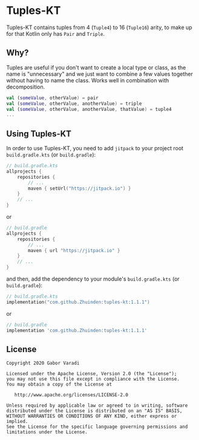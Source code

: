 # Tuples-KT

Tuples-KT contains tuples from 4 (`Tuple4`) to 16 (`Tuple16`) arity, to make up for that Kotlin only has `Pair` and `Triple`.

## Why?

Tuples are useful if you don't want to create a local type or class, as the name is "unnecessary" and we just want to combine a few values together without having to name the class. Works well in combination with decomposition.

``` kotlin
val (someValue, otherValue) = pair
val (someValue, otherValue, anotherValue) = triple
val (someValue, otherValue, anotherValue, thatValue) = tuple4
...
```

## Using Tuples-KT

In order to use Tuples-KT, you need to add `jitpack` to your project root `build.gradle.kts`
(or `build.gradle`):

``` kotlin
// build.gradle.kts
allprojects {
    repositories {
        // ...
        maven { setUrl("https://jitpack.io") }
    }
    // ...
}
```

or

``` groovy
// build.gradle
allprojects {
    repositories {
        // ...
        maven { url "https://jitpack.io" }
    }
    // ...
}
```

and then, add the dependency to your module's `build.gradle.kts` (or `build.gradle`):

``` kotlin
// build.gradle.kts
implementation("com.github.Zhuinden:tuples-kt:1.1.1")
```

or

``` groovy
// build.gradle
implementation 'com.github.Zhuinden:tuples-kt:1.1.1'
```

## License

    Copyright 2020 Gabor Varadi

    Licensed under the Apache License, Version 2.0 (the "License");
    you may not use this file except in compliance with the License.
    You may obtain a copy of the License at

       http://www.apache.org/licenses/LICENSE-2.0

    Unless required by applicable law or agreed to in writing, software
    distributed under the License is distributed on an "AS IS" BASIS,
    WITHOUT WARRANTIES OR CONDITIONS OF ANY KIND, either express or implied.
    See the License for the specific language governing permissions and
    limitations under the License.
